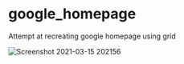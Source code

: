 # google_homepage
Attempt at recreating google homepage using grid

![Screenshot 2021-03-15 202156](https://user-images.githubusercontent.com/71774587/111202093-2b3a5d80-85cc-11eb-9189-b764fed40058.png)
